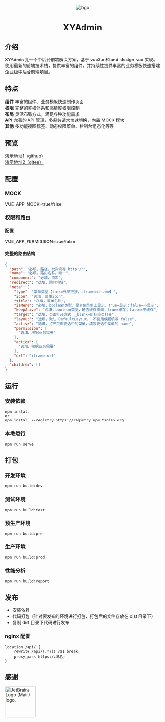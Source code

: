 <div align="center">

![logo](https://mengxianghan.github.io/xy-admin-doc/images/logo.svg)

<h1>XYAdmin</h1>

</div>

## 介绍

XYAdmin 是一个中后台前端解决方案，基于 vue3.x 和 and-design-vue 实现。 使用最新的前端技术栈，提供丰富的组件，并持续性提供丰富的业务模板快速搭建企业级中后台前端项目。

## 特点

**组件** 丰富的组件、业务模板快速制作页面  
**权限** 完整的鉴权体系和高精度权限控制  
**布局** 灵活布局方式，满足各种功能需求  
**API** 完善的 API 管理，多服务请求快速切换，内置 MOCK 模块  
**其他** 多功能视图标签、动态权限菜单、控制台组态化等等

## 预览

<a href="https://mengxianghan.github.io/xy-admin-doc" target="_blank">演示地址1（github）</a>  
<a href="https://1056811341.gitee.io/xy-admin-doc" target="_blank">演示地址2（gitee）</a>

## 配置

### MOCK

VUE_APP_MOCK=true/false

### 权限和路由

#### 配置

VUE_APP_PERMISSION=true/false

#### 完整的路由结构

```json
{
  "path": "必填，路径，允许填写 http://",
  "name": "必填，路由名称，唯一",
  "component": "必填，页面",
  "redirect": "选填，跳转地址",
  "meta": {
    "type": "菜单类型【link=外部链接，iframe=iframe】",
    "icon": "选填，菜单icon",
    "title": "必填，菜单名称",
    "isMenu": "必填，boolean类型，是否在菜单上显示，true=显示；false=不显示",
    "keepAlive": "必填，boolean类型，是否缓存页面，true=缓存；false=不缓存",
    "target": "选填，页面打开方式，_blank=新标签页打开",
    "layout": "选填，默认 DefaultLayout， 不使用模板填写 false",
    "active": "选填，打开页面要选中的菜单，填写要选中菜单的 name",
    "permission": [
      "选填，根据业务需要"
    ],
    "action": [
      "选填，根据业务需要"
    ],
    "url": "iframe url"
  },
  "children": []
}
```

## 运行

### 安装依赖

```text
npm install
or
npm install --registry https://registry.npm.taobao.org
```

### 本地运行

```shell
npm run serve
```

## 打包

### 开发环境

```shell
npm run build:dev
```

### 测试环境

```shell
npm run build:test
```

### 预生产环境

```shell
npm run build:pre
```

### 生产环境

```shell
npm run build:prod
```

### 性能分析

```shell
npm run build:report
```

## 发布

- 安装依赖
- 代码打包（针对要发布的环境进行打包，打包后的文件存放在 dist 目录下）
- 复制 dist 目录下代码进行发布

### nginx 配置

```
location /api/ {
    rewrite /api/(.*?)$ /$1 break;
    proxy_pass https://域名;
}
```

## 感谢

<img src="https://resources.jetbrains.com/storage/products/company/brand/logos/jb_beam.svg" alt="JetBrains Logo (Main) logo." height="100">
